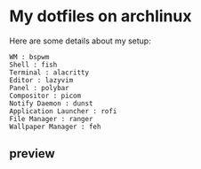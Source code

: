 # My dotfiles on archlinux

Here are some details about my setup:

    WM : bspwm
    Shell : fish 
    Terminal : alacritty 
    Editor : lazyvim
    Panel : polybar
    Compositor : picom
    Notify Daemon : dunst
    Application Launcher : rofi
    File Manager : ranger
    Wallpaper Manager : feh

## preview


